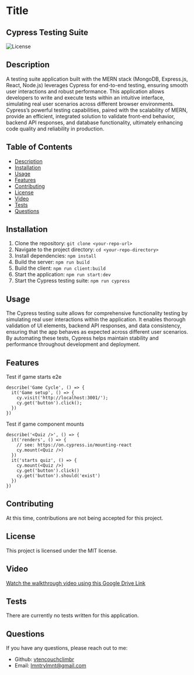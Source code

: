 # Title
## Cypress Testing Suite

  ![License](https://img.shields.io/badge/license-mit-blue.svg)
  
## Description
A testing suite application built with the MERN stack (MongoDB, Express.js, React, Node.js) leverages Cypress for end-to-end testing, ensuring smooth user interactions and robust performance. This application allows developers to write and execute tests within an intuitive interface, simulating real user scenarios across different browser environments. Cypress’s powerful testing capabilities, paired with the scalability of MERN, provide an efficient, integrated solution to validate front-end behavior, backend API responses, and database functionality, ultimately enhancing code quality and reliability in production.

## Table of Contents
- [Description](#description)
- [Installation](#installation)
- [Usage](#usage)
- [Features](#features)
- [Contributing](#contributing)
- [License](#license)
- [Video](#video)
- [Tests](#tests)
- [Questions](#questions)

## Installation
1. Clone the repository: `git clone <your-repo-url>` 
2. Navigate to the project directory: `cd <your-repo-directory>` 
3. Install dependencies: `npm install`
4. Build the server: `npm run build`
5. Build the client: `npm run client:build`
6. Start the application: `npm run start:dev`
7. Start the Cypress testing suite: `npm run cypress`

## Usage
The Cypress testing suite allows for comprehensive functionality testing by simulating real user interactions within the application. It enables thorough validation of UI elements, backend API responses, and data consistency, ensuring that the app behaves as expected across different user scenarios. By automating these tests, Cypress helps maintain stability and performance throughout development and deployment.

## Features

Test if game starts e2e
``` 
describe('Game Cycle', () => {
  it('Game setup', () => {
    cy.visit('http://localhost:3001/');
    cy.get('button').click();
  })
})

```

Test if game component mounts
``` 
describe('<Quiz />', () => {
  it('renders', () => {
    // see: https://on.cypress.io/mounting-react
    cy.mount(<Quiz />)
  })
  it('starts quiz', () => {
    cy.mount(<Quiz />)
    cy.get('button').click()
    cy.get('button').should('exist')
  })
})
```

## Contributing
At this time, contributions are not being accepted for this project.

## License
This project is licensed under the MIT license.

## Video
[Watch the walkthrough video using this Google Drive Link](https://drive.google.com/file/d/1S4o41paJHhosRmwh4bGMLkv6vQiqLkAf/view?usp=drive_link)

## Tests
There are currently no tests written for this application.

## Questions
If you have any questions, please reach out to me:
- Github: [vtencouchclimbr](https://github.com/vtencouchclimbr)
- Email: lmntrylmnt@gmail.com
  
